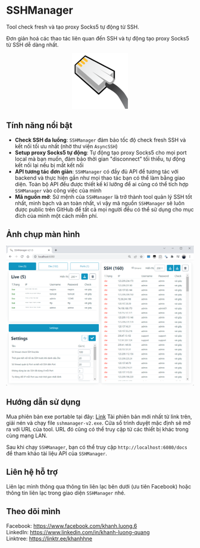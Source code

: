 # SSHManager

Tool check fresh và tạo proxy Socks5 tự động từ SSH.

Đơn giản hoá các thao tác liên quan đến SSH và tự động tạo proxy Socks5 từ SSH
dễ dàng nhất.

<p align="center">
  <!--suppress CheckImageSize -->
  <img src="logo/logo.png" alt="sshmanager logo" width="150"/>
</p>

Tính năng nổi bật
----

- **Check SSH đa luồng**: `SSHManager` đảm bảo tốc độ check fresh SSH và kết nối
  tối ưu nhất (nhờ thư viện `AsyncSSH`)
- **Setup proxy Socks5 tự động**: Tự động tạo proxy Socks5 cho mọi port local mà
  bạn muốn, đảm bảo thời gian "disconnect" tối thiểu, tự động kết nối lại nếu bị
  mất kết nối
- **API tương tác đơn giản**: `SSHManager` có đầy đủ API để tương tác với backend
  và thực hiện gần như mọi thao tác bạn có thể làm bằng giao diện. Toàn bộ API đều
  được thiết kế kĩ lưỡng để ai cũng có thể tích hợp `SSHManager` vào công việc của
  mình
- **Mã nguồn mở**: Sứ mệnh của `SSHManager` là trở thành tool quản lý SSH tốt nhất,
  minh bạch và an toàn nhất, vì vậy mã nguồn `SSHManager` sẽ luôn được public trên
  GitHub để tất cả mọi người đều có thể sử dụng cho mục đích của mình một cách miễn
  phí.

Ảnh chụp màn hình
----
<p align="center">
  <!--suppress CheckImageSize -->
  <img src="logo/screenshot-1.png" alt="screenshot" width="600"/>
</p>

Hướng dẫn sử dụng
----
Mua phiên bản exe portable tại đây: <a href="https://taphoammo.net/gian-hang/sshmanager-v2-2">Link</a>
Tải phiên bản mới nhất từ link trên, giải nén và chạy file `sshmanager-v2.exe`.
Cửa sổ trình duyệt mặc định sẽ mở ra với URL của tool. URL đó cũng có thể
truy cập từ các thiết bị khác trong cùng mạng LAN.

Sau khi chạy `SSHManager`, bạn có thể truy cập `http://localhost:6080/docs` để
tham khảo tài liệu API của `SSHManager`.

Liên hệ hỗ trợ
----
Liên lạc mình thông qua thông tin liên lạc bên dưới (ưu tiên Facebook) hoặc
thông tin liên lạc trong giao diện `SSHManager` nhé.

Theo dõi mình
----
Facebook: https://www.facebook.com/khanh.luong.6 <br>
LinkedIn: https://www.linkedin.com/in/khanh-luong-quang <br>
Linktree: https://linktr.ee/khanhhne
